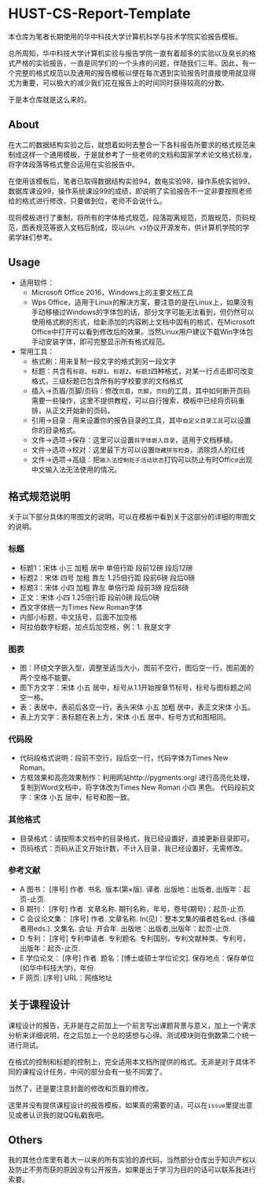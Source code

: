 # HUST-CS-Report-Template

本仓库为笔者长期使用的华中科技大学计算机科学与技术学院实验报告模板。

总所周知，华中科技大学计算机实验与报告学院一直有着超多的实验以及臭长的格式严格的实验报告，一直是同学们的一个头疼的问题，伴随我们三年。因此，有一个完整的格式规范以及通用的报告模板以便在每次遇到实验报告时直接使用就显得尤为重要，可以极大的减少我们花在报告上的时间同时获得较高的分数。

于是本仓库就是这么来的。

## About

在大二的数据结构实验之后，就想着如何去整合一下各科报告所要求的格式规范来制成这样一个通用模板，于是就参考了一些老师的文档和国家学术论文格式标准，将字体段落等格式整合运用在实验报告中。

在使用该模板后，笔者已取得数据结构实验94，数电实验98，操作系统实验99，数据库课设99，操作系统课设99的成绩，即说明了实验报告不一定非要按照老师给的格式进行修改，只要做到位，老师不会说什么。

现将模板进行了重制，将所有的字体格式规范，段落距离规范，页眉规范，页码规范，图表规范等嵌入文档后制成，现以`GPL v3`协议开源发布，供计算机学院的学弟学妹们参考。

## Usage

* 适用软件：
  * Microsoft Office 2016，Windows上的主要文档工具
  * Wps Office，适用于Linux的解决方案，要注意的是在Linux上，如果没有手动移植过Windows的字体包的话，部分文字可能无法看到，但仍然可以使用格式刷的形式，给新添加的内容刷上文档中固有的格式，在Microsoft Office中打开可以看到修改后的效果。当然Linux用户建议下载Win字体包手动安装字体，即可完整显示所有格式规范。
* 常用工具：
  * 格式刷：用来复制一段文字的格式到另一段文字
  * 标题：共含有`标题`、`标题1`、`标题2`、`标题3`四种格式，对某一行点击即可改变格式，三级标题已包含所有的学校要求的文档格式
  * 插入->页眉/页脚/页码：修改`页眉`，`页脚`，`页码`的工具，其中如何断开页码需要一些操作，这里不提供教程，可以自行搜索，模板中已经将页码重排，从正文开始新的页码。
  * 引用->目录：用来设置你的报告目录的工具，其中`自定义目录工具`可以设置你的目录格式。
  * 文件->选项->保存：这里可以设置`将字体嵌入目录`，适用于文档移植。
  * 文件->选项->校对：这里最下方可以设置`隐藏拼写检查`，消除烦人的红线
  * 文件->选项->高级：把`输入法控制处于活动状态`打钩可以防止有时Office出现中文输入法无法使用的情况。

## 格式规范说明

关于以下部分具体的带图文的说明，可以在模板中看到关于这部分的详细的带图文的说明。

### 标题
* 标题1：宋体 小三 加粗 居中 单倍行距 段前12磅 段后12磅
* 标题2：宋体 四号 加粗 靠左 1.25倍行距 段前6磅 段后0磅
* 标题3：宋体 小四 加粗 靠左 单倍行距 段前3磅 段后8磅
* 正文：宋体 小四 1.25倍行距 段前0磅 段后0磅
* 西文字体统一为Times New Roman字体
* 内部小标题，中文括号，后面不加空格
* 阿拉伯数字标题，加点后加空格，例：1. 我是文字

### 图表

* 图：环绕文字嵌入型，调整至适当大小，图前不空行，图后空一行，图前面的两个空格不能要。
* 图下方文字：宋体 小五 居中，标号从1.1开始按章节标号，标号与图标题之间空一格。
* 表：表居中，表前后各空一行，表头宋体 小五 加粗 居中，表正文宋体 小五。
* 表上方文字：表标题在表上方，宋体 小五 居中，标号方式和图相同。


### 代码段

* 代码段格式说明：段前不空行，段后空一行，代码字体为Times New Roman。
* 方框效果和高亮效果制作：利用网站http://pygments.org/ 进行高亮化处理，复制到Word文档中，将字体改为Times New Roman 小四 黑色。
代码段前文字：宋体 小五 居中，标号和图一致。

### 其他格式

* 目录格式：请按照本文档中的目录格式，我已经设置好，直接更新目录即可。
* 页码格式：页码从正文开始计数，不计入目录，我已经设置好，无需修改。

### 参考文献

* A 图书：
[序号]  作者. 书名. 版本(第×版). 译者. 出版地：出版者, 出版年：起页-止页.
* B 期刊：
[序号]  作者. 文章名称. 期刊名称，年号，卷号(期号)：起页-止页.
* C 会议论文集：
[序号]  作者. 文章名称. In(见)：整本文集的编者姓名ed. (多编者用eds.). 文集名. 会址. 开会年. 出版地：出版者,出版年：起页-止页.
* D 专利：
[序号]  专利申请者. 专利题名. 专利国别，专利文献种类，专利号，出版年：起页-止页.
* E 学位论文：
[序号]  作者. 题名：[博士或硕士学位论文]. 保存地点：保存单位(如华中科技大学)，年份.
* F 网页:
[序号]  URL：网络地址

## 关于课程设计

课程设计的报告，无非是在之前加上一个前言写出课题背景与意义，加上一个需求分析来详细说明，在之后加上一个总的感想与心得。测试模块则在倒数第二个统一进行测试。

在格式的控制和标题的控制上，完全适用本文档所提供的格式。无非是对于具体不同的课程设计任务，中间的部分会有一些不同罢了。

当然了，还是要注意封面的修改和页眉的修改。

这里并没有提供课程设计的报告模板，如果真的需要的话，可以在`issue`里提出意见或者认识我的就QQ私戳我吧。

## Others

我的其他仓库里有着大一以来的所有实验的源代码，当然部分仓库出于知识产权以及防止不劳而获的原因没有公开报告。如果是出于学习为目的的话可以联系我进行索要。
